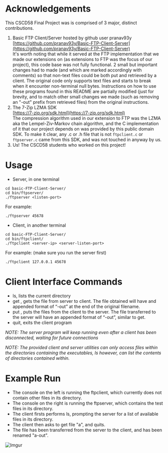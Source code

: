 # Acknowledgements

This CSCD58 Final Project was is comprised of 3 major, distinct contributions.

1. Basic FTP Client/Server hosted by github user pranav93y  
[https://github.com/pranav93y/Basic-FTP-Client-Server](https://github.com/pranav93y/Basic-FTP-Client-Server)  
It's worth noting that while it served at the FTP implementation that we made our
extensions on (as extensions to FTP was the focus of our project), this code
base was not fully functional. 2 small but important changes had to made
(and which are marked accordingly with comments) so that non-text files
could be both put and retrieved by a client. The original code only supports
text files and starts to break when it encounter non-terminal null bytes.
Instructions on how to use these programs found in this README are partially
modified (just for brevity, and to match other small changes we made (such as
removing an "-out" prefix from retrieved files) from the original instructions.
2. The 7-Zip LZMA SDK  
[https://7-zip.org/sdk.html](https://7-zip.org/sdk.html)  
The compression algorithm used in our extension to FTP was the LZMA aka the
Lempel-Ziv-Markov chain algorithm, and the C implementation of it that our
project depends on was provided by this public domain SDK. To make it clear,
any .c or .h file that is not `ftpclient.c` or `ftpserver.c` came from this SDK,
and was not touched in anyway by us.
3. Us! The CSCD58 students who worked on this project!


# Usage
- Server, in one terminal
```
cd basic-FTP-Client-Server/
cd bin/ftpserver/
./ftpserver <listen-port>
```
For example:
```
./ftpserver 45678
```

- Client, in another terminal
```
cd basic-FTP-Client-Server/
cd bin/ftpclient/
./ftpclient <server-ip> <server-listen-port>
```
For example: (make sure you run the server first)
```
./ftpclient 127.0.0.1 45678
```


# Client Interface Commands

- ls, lists the current directory
- get <filename>, gets the file from server to client. The file obtained will
  have and appended format of “-out” at the end of the original filename.
- put <filename>, puts the files from the client to the server. The file
  transferred to the server will have an appended format of “-out”, similar to
  get.
- quit, exits the client program

*NOTE: The server program will keep running even after a client has been
disconnected, waiting for future connections*

*NOTE: The provided client and server utilities can only access files within
the directories containing the executables, ls however, can list the contents
of directories contained within.*


# Example Run
- The console on the left is running the ftpclient, which currently does not
  contain other files in its directory.
- The console on the right is running the ftpserver, which contains the test
  files in its directory.
- The client firsts performs ls, prompting the server for a list of available
  files in its directory.
- The client then asks to get file "a", and quits.
- The file has been transferred from the server to the client, and has been
  renamed "a-out".

![Imgur](https://imgur.com/oyjYZ36.gif)
